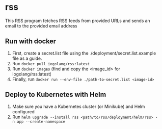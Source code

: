 # rss
This RSS program fetches RSS feeds from provided URLs and sends an email to the provided email address

## Run with docker
1. First, create a secret.list file using the ./deployment/secret.list.example file as a guide.
2. Run `docker pull iogolang/rss:latest`
3. Run `docker images` (find and copy the <image_id> for iogolang/rss:latest)
4. Finally, run `docker run --env-file ./path-to-secret.list <image-id>`

## Deploy to Kubernetes with Helm
1. Make sure you have a Kubernetes cluster (or Minikube) and Helm configured
2. Run `helm upgrade --install rss <path/to/rss/deployment/helm/rss> -n app --create-namespace`

